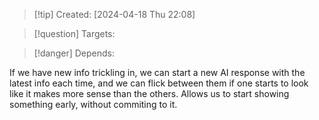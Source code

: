 
>[!tip] Created: [2024-04-18 Thu 22:08]

>[!question] Targets: 

>[!danger] Depends: 

If we have new info trickling in, we can start a new AI response with the latest info each time, and we can flick between them if one starts to look like it makes more sense than the others.  Allows us to start showing something early, without commiting to it.